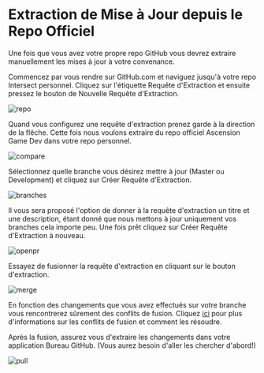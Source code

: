 # Extraction de Mise à Jour depuis le Repo Officiel
Une fois que vous avez votre propre repo GitHub vous devrez extraire manuellement les mises à jour à votre convenance.

Commencez par vous rendre sur GitHub.com et naviguez jusqu'à votre repo Intersect personnel. Cliquez sur l'étiquette Requête d'Extraction et ensuite pressez le bouton de Nouvelle Requête d'Extraction.

![repo](https://www.ascensiongamedev.com/resources/filehost/c2325ab7d146e6c14c8ee0b8fd55126e.png)

Quand vous configurez une requête d'extraction prenez garde à la direction de la flêche. Cette fois nous voulons extraire du repo officiel Ascension Game Dev dans votre repo personnel.

![compare](https://www.ascensiongamedev.com/resources/filehost/dc60b081a0dd64cecca6039487ca959b.png)

Sélectionnez quelle branche vous désirez mettre à jour (Master ou Development) et cliquez sur Créer Requête d'Extraction.

![branches](https://www.ascensiongamedev.com/resources/filehost/2d8a6049391654cbcc1053a70b70fbdb.png)

Il vous sera proposé l'option de donner à la requête d'extraction un titre et une description, étant donné que nous mettons à jour uniquement vos branches cela importe peu. Une fois prêt cliquez sur Créer Requête d'Extraction à nouveau.

![openpr](https://www.ascensiongamedev.com/resources/filehost/18224901e5a893e5ba501e823b005efb.png)

Essayez de fusionner la requête d'extraction en cliquant sur le bouton d'extraction.

![merge](https://www.ascensiongamedev.com/resources/filehost/5133efdbc9b8ae2ef1b44c29e40b49e3.png)

En fonction des changements que vous avez effectués sur votre branche vous rencontrerez sûrement des conflits de fusion. Cliquez [ici](./developer/modify/conflicts.md) pour plus d'informations sur les conflits de fusion et comment les résoudre.

Après la fusion, assurez vous d'extraire les changements dans votre application Bureau GitHub. (Vous aurez besoin d'aller les chercher d'abord!)

![pull](https://www.ascensiongamedev.com/resources/filehost/cfb1dc1b3d9c6cb5aef42d20eff0a3ed.png)




